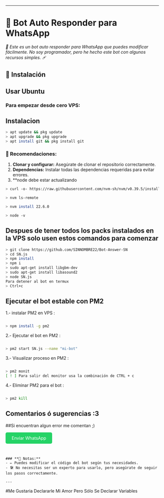 
---

# **🌟 Bot Auto Responder para WhatsApp**  
*🤖 Este es un bot auto responder para WhatsApp que puedes modificar fácilmente. No soy programador, pero he hecho este bot con algunos recursos simples.* 🩹

## **🚀 Instalación**
## **Usar Ubuntu**
### **Para empezar desde cero VPS:**

## Instalacion
```bash
> apt update && pkg update
> apt upgrade && pkg upgrade
> apt install git && pkg install git
```

### **📝 Recomendaciones:**
1. **Clonar y configurar:** Asegúrate de clonar el repositorio correctamente.
2. **Dependencias:** Instalar todas las dependencias requeridas para evitar errores.
3. **node debe estar actualizando


```bash
> curl -o- https://raw.githubusercontent.com/nvm-sh/nvm/v0.39.5/install.sh | bash

> nvm ls-remote

> nvm install 22.6.0

> node -v
```

## Despues de tener todos los packs instalados en la VPS solo usen estos comandos para comenzar

```bash
> git clone https://github.com/SINNOMBRE22/Bot-Answer-SN
> cd SN.js
> npm install
> npm i
> sudo apt-get install libgbm-dev
> sudo apt-get install libasound2
> node SN.js
Para detener al bot en termux
> Ctrl+c
```
## Ejecutar el bot estable con PM2

1.- instalar PM2 en VPS :
```bash

> npm install -g pm2

```  

2.- Ejecutar el bot en PM2 :
```bash 

> pm2 start SN.js --name "mi-bot"

```
3.- Visualizar proceso en PM2 :
```bash 

> pm2 monit
[ ! ] Para salir del monitor usa la combinación de CTRL + c
```

4.- Eliminar PM2 para el bot :
```bash

> pm2 kill
```

## Comentarios ó sugerencias :3


##Si encuentran algun error me comentan ;)

<a href="https://wa.me/message/BSE4ZCEPY7ZOP" target="_blank" style="display: inline-block; background-color: #25D366; color: white; padding: 10px 20px; border-radius: 5px; text-decoration: none;">Enviar WhatsApp</a>

```


### **📌 Notas:**
- ✏️ Puedes modificar el código del bot según tus necesidades.
- 🛠️ No necesitas ser un experto para usarlo, pero asegúrate de seguir los pasos correctamente.

---
```

#Me Gustaria Declararle Mi Amor Pero Sólo Se Declarar Variables 
